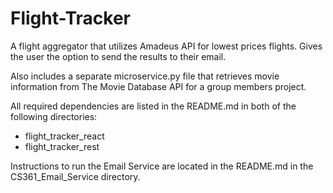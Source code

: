 # Flight-Tracker

A flight aggregator that utilizes Amadeus API for lowest prices flights. Gives the user the option to send the results to their email.

Also includes a separate microservice.py file that retrieves movie information from The Movie Database API for a group members project.

All required dependencies are listed in the README.md in both of the following directories:
- flight_tracker_react
- flight_tracker_rest

Instructions to run the Email Service are located in the README.md in the CS361_Email_Service directory.

